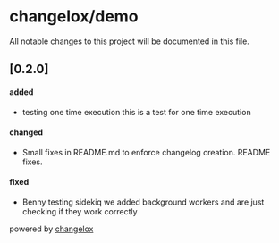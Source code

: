 # changelox/demo

All notable changes to this project will be documented in this file.

## [0.2.0]

#### added

-   testing one time execution
    this is a test for one time execution

#### changed

-   Small fixes in README.md to enforce changelog creation.
    README fixes.

#### fixed

-   Benny testing sidekiq
    we added background workers and are just checking if they work correctly





powered by [changelox](https://changelox.com)

